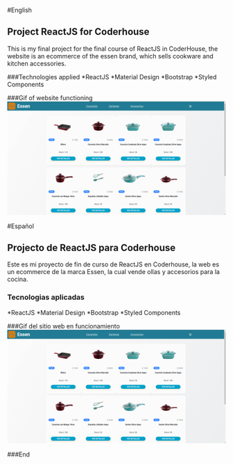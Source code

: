#English

## Project ReactJS for Coderhouse

This is my final project for the final course of ReactJS in CoderHouse, the website is an ecommerce of the essen brand, which sells cookware and kitchen accessories.

###Technologies applied
*ReactJS
*Material Design
*Bootstrap
*Styled Components

###Gif of website functioning
![](https://github.com/guillecabano/essen-cabano/blob/main/public/GIF%20Essen.gif?raw=true)

#Español

## Projecto de ReactJS para Coderhouse

Este es mi proyecto de fin de curso de ReactJS en Coderhouse, la web es un ecommerce de la marca Essen, la cual vende ollas y accesorios para la cocina.

### Tecnologias aplicadas
*ReactJS
*Material Design
*Bootstrap
*Styled Components

###Gif del sitio web en funcionamiento
![](https://github.com/guillecabano/essen-cabano/blob/main/public/GIF%20Essen.gif?raw=true)

###End
